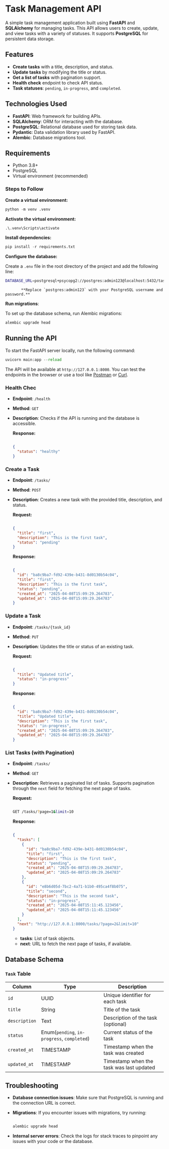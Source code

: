 # Task Management API

A simple task management application built using **FastAPI** and **SQLAlchemy** for managing tasks. This API allows users to create, update, and view tasks with a variety of statuses. It supports **PostgreSQL** for persistent data storage.

## Features

- **Create tasks** with a title, description, and status.
- **Update tasks** by modifying the title or status.
- **Get a list of tasks** with pagination support.
- **Health check** endpoint to check API status.
- **Task statuses**: `pending`, `in-progress`, and `completed`.

## Technologies Used

- **FastAPI**: Web framework for building APIs.
- **SQLAlchemy**: ORM for interacting with the database.
- **PostgreSQL**: Relational database used for storing task data.
- **Pydantic**: Data validation library used by FastAPI.
- **Alembic**: Database migrations tool.

## Requirements

- Python 3.8+
- PostgreSQL
- Virtual environment (recommended)

### Steps to Follow

**Create a virtual environment:**

```python
python -m venv .venv
```

**Activate the virtual environment:**

```python
.\.venv\Scripts\activate
```

**Install dependencies:**

```python
pip install -r requirements.txt
```

**Configure the database:**

Create a `.env` file in the root directory of the project and add the following line:

```bash
DATABASE_URL=postgresql+psycopg2://postgres:admin123@localhost:5432/task_management

```

           **Replace `postgres:admin123` with your PostgreSQL username and password.**

**Run migrations**:

To set up the database schema, run Alembic migrations:

```python
alembic upgrade head
```

## Running the API

To start the FastAPI server locally, run the following command:

```python
uvicorn main:app --reload

```

The API will be available at `http://127.0.0.1:8000`. You can test the endpoints in the browser or use a tool like [Postman](https://www.postman.com/) or [Curl](https://curl.se/).

### Health Chec

- **Endpoint**: `/health`
- **Method**: `GET`
- **Description**: Checks if the API is running and the database is accessible.
    
    **Response:**
    
    ```json
    
    {
      "status": "healthy"
    }
    
    ```
    

### Create a Task

- **Endpoint**: `/tasks/`
- **Method**: `POST`
- **Description**: Creates a new task with the provided title, description, and status.
    
    **Request:**
    
    ```json
    
    {
      "title": "first",
      "description": "This is the first task",
      "status": "pending"
    }
    
    ```
    
    **Response:**
    
    ```json
    
    {
      "id": "ba8c9ba7-fd92-439e-b431-8d0130b54c04",
      "title": "first",
      "description": "This is the first task",
      "status": "pending",
      "created_at": "2025-04-08T15:09:29.264783",
      "updated_at": "2025-04-08T15:09:29.264783"
    }
    
    ```
    

### Update a Task

- **Endpoint**: `/tasks/{task_id}`
- **Method**: `PUT`
- **Description**: Updates the title or status of an existing task.
    
    **Request:**
    
    ```json
    
    {
      "title": "Updated title",
      "status": "in-progress"
    }
    
    ```
    
    **Response:**
    
    ```json
    
    {
      "id": "ba8c9ba7-fd92-439e-b431-8d0130b54c04",
      "title": "Updated title",
      "description": "This is the first task",
      "status": "in-progress",
      "created_at": "2025-04-08T15:09:29.264783",
      "updated_at": "2025-04-08T15:09:29.264783"
    }
    
    ```
    

### List Tasks (with Pagination)

- **Endpoint**: `/tasks/`
- **Method**: `GET`
- **Description**: Retrieves a paginated list of tasks. Supports pagination through the `next` field for fetching the next page of tasks.
    
    **Request:**
    
    ```bash
    
    GET /tasks/?page=1&limit=10
    
    ```
    
    **Response:**
    
    ```json
    
    {
      "tasks": [
        {
          "id": "ba8c9ba7-fd92-439e-b431-8d0130b54c04",
          "title": "first",
          "description": "This is the first task",
          "status": "pending",
          "created_at": "2025-04-08T15:09:29.264783",
          "updated_at": "2025-04-08T15:09:29.264783"
        },
        {
          "id": "e8b6d05d-7bc2-4a71-b1b0-495ca4f8b075",
          "title": "second",
          "description": "This is the second task",
          "status": "in-progress",
          "created_at": "2025-04-08T15:11:45.123456",
          "updated_at": "2025-04-08T15:11:45.123456"
        }
      ],
      "next": "http://127.0.0.1:8000/tasks/?page=2&limit=10"
    }
    
    ```
    
    - **tasks**: List of task objects.
    - **next**: URL to fetch the next page of tasks, if available.

## Database Schema

### `Task` Table

| Column | Type | Description |
| --- | --- | --- |
| `id` | UUID | Unique identifier for each task |
| `title` | String | Title of the task |
| `description` | Text | Description of the task (optional) |
| `status` | Enum(`pending`, `in-progress`, `completed`) | Current status of the task |
| `created_at` | TIMESTAMP | Timestamp when the task was created |
| `updated_at` | TIMESTAMP | Timestamp when the task was last updated |

## Troubleshooting

- **Database connection issues**: Make sure that PostgreSQL is running and the connection URL is correct.
- **Migrations**: If you encounter issues with migrations, try running:
    
    ```bash
    
    alembic upgrade head
    
    ```
    
- **Internal server errors**: Check the logs for stack traces to pinpoint any issues with your code or the database.